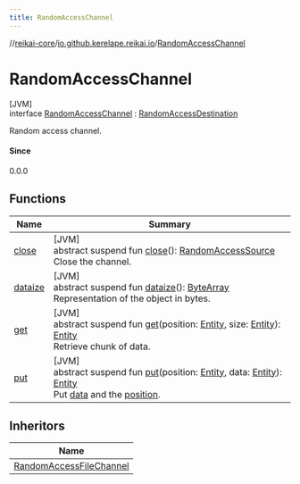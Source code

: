 ```yaml
---
title: RandomAccessChannel
---
```

//[reikai-core](../../../index.html)/[io.github.kerelape.reikai.io](../index.html)/[RandomAccessChannel](index.html)



# RandomAccessChannel



[JVM]\
interface [RandomAccessChannel](index.html) : [RandomAccessDestination](../-random-access-destination/index.html)

Random access channel.



#### Since



0.0.0



## Functions


| Name | Summary |
|---|---|
| [close](close.html) | [JVM]<br>abstract suspend fun [close](close.html)(): [RandomAccessSource](../-random-access-source/index.html)<br>Close the channel. |
| [dataize](../../io.github.kerelape.reikai/-entity/dataize.html) | [JVM]<br>abstract suspend fun [dataize](../../io.github.kerelape.reikai/-entity/dataize.html)(): [ByteArray](https://kotlinlang.org/api/latest/jvm/stdlib/kotlin/-byte-array/index.html)<br>Representation of the object in bytes. |
| [get](../-random-access-destination/get.html) | [JVM]<br>abstract suspend fun [get](../-random-access-destination/get.html)(position: [Entity](../../io.github.kerelape.reikai/-entity/index.html), size: [Entity](../../io.github.kerelape.reikai/-entity/index.html)): [Entity](../../io.github.kerelape.reikai/-entity/index.html)<br>Retrieve chunk of data. |
| [put](../-random-access-destination/put.html) | [JVM]<br>abstract suspend fun [put](../-random-access-destination/put.html)(position: [Entity](../../io.github.kerelape.reikai/-entity/index.html), data: [Entity](../../io.github.kerelape.reikai/-entity/index.html)): [Entity](../../io.github.kerelape.reikai/-entity/index.html)<br>Put [data](../-random-access-destination/put.html) and the [position](../-random-access-destination/put.html). |


## Inheritors


| Name |
|---|
| [RandomAccessFileChannel](../../io.github.kerelape.reikai.io.filesystem/-random-access-file-channel/index.html) |

